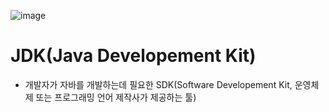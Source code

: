 ![image](https://github.com/KYOUNGBEOM/STUDY/assets/112946948/97d767c0-3600-4529-bcc2-80cc2abc652c)

# JDK(Java Developement Kit)
  - 개발자가 자바를 개발하는데 필요한 SDK(Software Developement Kit, 운영체제 또는 프로그래밍 언어 제작사가 제공하는 툴)
